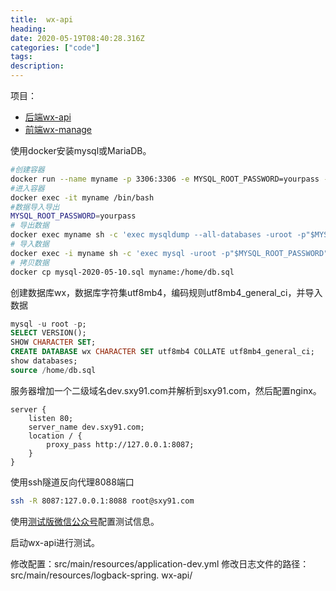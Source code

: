 ```yaml
---
title:  wx-api
heading:
date: 2020-05-19T08:40:28.316Z
categories: ["code"]
tags: 
description: 
---
```


项目：
- [后端wx-api](https://github.com/niefy/wx-api)
- [前端wx-manage](https://github.com/niefy/wx-manage)


使用docker安装mysql或MariaDB。
```bash
#创建容器
docker run --name myname -p 3306:3306 -e MYSQL_ROOT_PASSWORD=yourpass -d  mariadb
#进入容器
docker exec -it myname /bin/bash
#数据导入导出
MYSQL_ROOT_PASSWORD=yourpass
# 导出数据
docker exec myname sh -c 'exec mysqldump --all-databases -uroot -p"$MYSQL_ROOT_PASSWORD"' > /some/path/on/your/host/all-databases.sql
# 导入数据
docker exec -i myname sh -c 'exec mysql -uroot -p"$MYSQL_ROOT_PASSWORD"' < /some/path/on/your/host/all-databases.sql
# 拷贝数据
docker cp mysql-2020-05-10.sql myname:/home/db.sql
```

创建数据库wx，数据库字符集utf8mb4，编码规则utf8mb4_general_ci，并导入数据
```sql
mysql -u root -p;
SELECT VERSION();
SHOW CHARACTER SET;
CREATE DATABASE wx CHARACTER SET utf8mb4 COLLATE utf8mb4_general_ci;
show databases;
source /home/db.sql
```


服务器增加一个二级域名dev.sxy91.com并解析到sxy91.com，然后配置nginx。
```dsconfig
server {
    listen 80;
	server_name dev.sxy91.com;
	location / {
        proxy_pass http://127.0.0.1:8087;
    }
}
```

使用ssh隧道反向代理8088端口
```bash
ssh -R 8087:127.0.0.1:8088 root@sxy91.com
```

使用[测试版微信公众号](https://mp.weixin.qq.com/debug/cgi-bin/sandboxinfo?action=showinfo&t=sandbox/index)配置测试信息。

启动wx-api进行测试。

修改配置：src/main/resources/application-dev.yml
修改日志文件的路径：src/main/resources/logback-spring.
wx-api/


